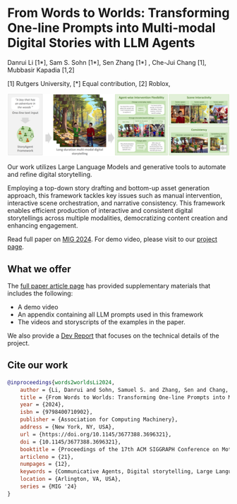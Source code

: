 # From Words to Worlds: Transforming One-line Prompts into Multi-modal Digital Stories with LLM Agents

Danrui Li [1*], Sam S. Sohn [1*], Sen Zhang [1*] , Che-Jui Chang [1], Mubbasir Kapadia [1,2]

[1] Rutgers University,
[*] Equal contribution,
[2] Roblox,

![Teaser](https://raw.githubusercontent.com/danruili/WordsToWorlds/refs/heads/website/static/images/teaser.png)

Our work utilizes Large Language Models and generative tools to automate and refine digital storytelling.

Employing a top-down story drafting and bottom-up asset generation approach, this framework tackles key issues such as manual intervention, interactive scene orchestration, and narrative consistency. This framework enables efficient production of interactive and consistent digital storytellings across multiple modalities, democratizing content creation and enhancing engagement.

Read full paper on [MIG 2024](https://dl.acm.org/doi/10.1145/3677388.3696321).
For demo video, please visit to our [project page](https://danruili.github.io/WordsToWorlds/).

## What we offer

The [full paper article page](https://dl.acm.org/doi/10.1145/3677388.3696321) has provided supplementary materials that includes the following:
- A demo video
- An appendix containing all LLM prompts used in this framework
- The videos and storyscripts of the examples in the paper.

We also provide a [Dev Report](https://github.com/danruili/WordsToWorlds/blob/main/doc/dev_report.md) that focuses on the technical details of the project. 


## Cite our work
```bibtex
@inproceedings{words2worldsLi2024,
    author = {Li, Danrui and Sohn, Samuel S. and Zhang, Sen and Chang, Che-Jui and Kapadia, Mubbasir},
    title = {From Words to Worlds: Transforming One-line Prompts into Multi-modal Digital Stories with LLM Agents},
    year = {2024},
    isbn = {9798400710902},
    publisher = {Association for Computing Machinery},
    address = {New York, NY, USA},
    url = {https://doi.org/10.1145/3677388.3696321},
    doi = {10.1145/3677388.3696321},
    booktitle = {Proceedings of the 17th ACM SIGGRAPH Conference on Motion, Interaction, and Games},
    articleno = {21},
    numpages = {12},
    keywords = {Communicative Agents, Digital storytelling, Large Language Models},
    location = {Arlington, VA, USA},
    series = {MIG '24}
}

```